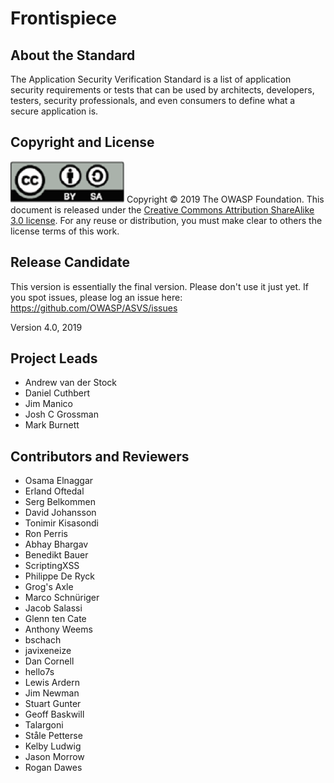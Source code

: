 # Frontispiece

## About the Standard

The Application Security Verification Standard is a list of application security requirements or tests that can be used by architects, developers, testers, security professionals, and even consumers to define what a secure application is.

## Copyright and License

![license](../images/license.png)
Copyright © 2019 The OWASP Foundation. This document is released under the [Creative Commons Attribution ShareAlike 3.0 license](https://creativecommons.org/licenses/by-sa/3.0/). For any reuse or distribution, you must make clear to others the license terms of this work.

## Release Candidate

This version is essentially the final version. Please don't use it just yet. If you spot issues, please log an issue here: https://github.com/OWASP/ASVS/issues

Version 4.0, 2019

## Project Leads

- Andrew van der Stock
- Daniel Cuthbert
- Jim Manico
- Josh C Grossman
- Mark Burnett

## Contributors and Reviewers

- Osama Elnaggar
- Erland Oftedal
- Serg Belkommen
- David Johansson
- Tonimir Kisasondi 
- Ron Perris
- Abhay Bhargav
- Benedikt Bauer
- ScriptingXSS
- Philippe De Ryck
- Grog's Axle
- Marco Schnüriger
- Jacob Salassi
- Glenn ten Cate
- Anthony Weems
- bschach
- javixeneize
- Dan Cornell
- hello7s
- Lewis Ardern
- Jim Newman
- Stuart Gunter
- Geoff Baskwill
- Talargoni
- Ståle Petterse
- Kelby Ludwig
- Jason Morrow
- Rogan Dawes
